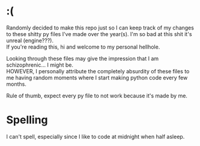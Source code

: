 # :(
Randomly decided to make this repo just so I can keep track of my changes to these shitty py files I've made over the year(s).
I'm so bad at this shit it's unreal (engine???).
<br> <!-- Don't ask questions about how I format md files, I just do shit and cry to myself. -->
If you're reading this, hi and welcome to my personal hellhole.

Looking through these files may give the impression that I am schizophrenic... I might be.
<br>
HOWEVER, I personally attribute the completely absurdity of these files to me having random moments where I start making python code every few months.

Rule of thumb, expect every py file to not work because it's made by me.

# Spelling
I can't spell, especially since I like to code at midnight when half asleep.